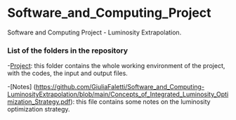 # Software_and_Computing_Project
Software and Computing Project - Luminosity Extrapolation.

### List of the folders in the repository
-[Project](https://github.com/GiuliaFaletti/Software_and_Computing-LuminosityExtrapolation/blob/main/Project.zip): this folder contains
the whole working environment of the project, with the codes, the input and output files.

-[Notes] (https://github.com/GiuliaFaletti/Software_and_Computing-LuminosityExtrapolation/blob/main/Concepts_of_Integrated_Luminosity_Optimization_Strategy.pdf): this file
contains some notes on the luminosity optimization strategy.

